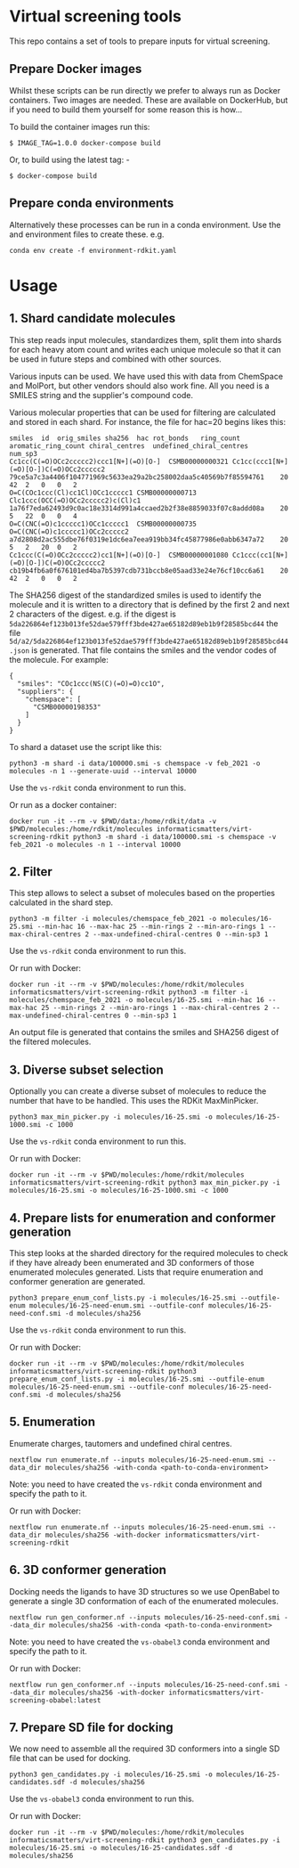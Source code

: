 # Virtual screening tools

This repo contains a set of tools to prepare inputs for virtual screening.

## Prepare Docker images

Whilst these scripts can be run directly we prefer to always run as Docker containers.
Two images are needed. These are available on DockerHub, but if you need to build them
yourself for some reason this is how...

To build the container images run this:

    $ IMAGE_TAG=1.0.0 docker-compose build 

Or, to build using the latest tag: -

    $ docker-compose build 

## Prepare conda environments

Alternatively these processes can be run in a conda environment.
Use the [](environment-rdkit.yaml) and [](environment-obabel.yaml) environment files to 
create these. e.g.
```
conda env create -f environment-rdkit.yaml
```

# Usage

## 1. Shard candidate molecules

This step reads input molecules, standardizes them, split them into shards for 
each heavy atom count and writes each unique molecule so that it can be used in
future steps and combined with other sources.

Various inputs can be used. We have used this with data from ChemSpace and MolPort,
but other vendors should also work fine. All you need is a SMILES string and the 
supplier's compound code.

Various molecular properties that can be used for filtering are calculated and
stored in each shard. For instance, the file for hac=20 begins likes this:
```
smiles	id	orig_smiles	sha256	hac	rot_bonds	ring_count	aromatic_ring_count	chiral_centres	undefined_chiral_centres	num_sp3
Cc1cc(C(=O)OCc2ccccc2)ccc1[N+](=O)[O-]	CSMB00000000321	Cc1cc(ccc1[N+](=O)[O-])C(=O)OCc2ccccc2	79ce5a7c3a4406f104771969c5633ea29a2bc258002daa5c40569b7f85594761	20	42	2	0	0	2
O=C(COc1ccc(Cl)cc1Cl)OCc1ccccc1	CSMB00000000713	Clc1ccc(OCC(=O)OCc2ccccc2)c(Cl)c1	1a76f7eda62493d9c0ac18e3314d991a4ccaed2b2f38e8859033f07c8addd08a	20	5	22	0	0	4
O=C(CNC(=O)c1ccccc1)OCc1ccccc1	CSMB00000000735	O=C(CNC(=O)c1ccccc1)OCc2ccccc2	a7d2808d2ac555dbe76f0319e1dc6ea7eea919bb34fc45877986e0abb6347a72	20	5	2	20	0	2
Cc1ccc(C(=O)OCc2ccccc2)cc1[N+](=O)[O-]	CSMB00000001080	Cc1ccc(cc1[N+](=O)[O-])C(=O)OCc2ccccc2	cb19b4fb6a0f676101ed4ba7b5397cdb731bccb8e05aad33e24e76cf10cc6a61	20	42	2	0	0	2
```

The SHA256 digest of the standardized smiles is used to identify the molecule and
it is written to a directory that is defined by the first 2 and next 2 characters
of the digest. e.g. if the digest is
`5da226864ef123b013fe52dae579fff3bde427ae65182d89eb1b9f28585bcd44` the file
`5d/a2/5da226864ef123b013fe52dae579fff3bde427ae65182d89eb1b9f28585bcd44.json` is
generated. That file contains the smiles and the vendor codes of the molecule.
For example:
```
{
  "smiles": "COc1ccc(NS(C)(=O)=O)cc1O",
  "suppliers": {
    "chemspace": [
      "CSMB00000198353"
    ]
  }
}
```

To shard a dataset use the [](shard.py) script like this:
```
python3 -m shard -i data/100000.smi -s chemspace -v feb_2021 -o molecules -n 1 --generate-uuid --interval 10000
```
Use the `vs-rdkit` conda environment to run this.

Or run as a docker container:
```
docker run -it --rm -v $PWD/data:/home/rdkit/data -v $PWD/molecules:/home/rdkit/molecules informaticsmatters/virt-screening-rdkit python3 -m shard -i data/100000.smi -s chemspace -v feb_2021 -o molecules -n 1 --interval 10000
```

## 2. Filter

This step allows to select a subset of molecules based on the properties calculated in the shard step. 

```
python3 -m filter -i molecules/chemspace_feb_2021 -o molecules/16-25.smi --min-hac 16 --max-hac 25 --min-rings 2 --min-aro-rings 1 --max-chiral-centres 2 --max-undefined-chiral-centres 0 --min-sp3 1
```
Use the `vs-rdkit` conda environment to run this.

Or run with Docker:
```
docker run -it --rm -v $PWD/molecules:/home/rdkit/molecules informaticsmatters/virt-screening-rdkit python3 -m filter -i molecules/chemspace_feb_2021 -o molecules/16-25.smi --min-hac 16 --max-hac 25 --min-rings 2 --min-aro-rings 1 --max-chiral-centres 2 --max-undefined-chiral-centres 0 --min-sp3 1
```
An output file is generated that contains the smiles and SHA256 digest of the filtered molecules.

## 3. Diverse subset selection

Optionally you can create a diverse subset of molecules to reduce the number that have to be
handled. This uses the RDKit MaxMinPicker.
```
python3 max_min_picker.py -i molecules/16-25.smi -o molecules/16-25-1000.smi -c 1000
```
Use the `vs-rdkit` conda environment to run this.

Or run with Docker:
```
docker run -it --rm -v $PWD/molecules:/home/rdkit/molecules informaticsmatters/virt-screening-rdkit python3 max_min_picker.py -i molecules/16-25.smi -o molecules/16-25-1000.smi -c 1000
```

## 4. Prepare lists for enumeration and conformer generation

This step looks at the sharded directory for the required molecules to check if they have already been
enumerated and 3D conformers of those enumerated molecules generated. Lists that require enumeration
and conformer generation are generated.
```
python3 prepare_enum_conf_lists.py -i molecules/16-25.smi --outfile-enum molecules/16-25-need-enum.smi --outfile-conf molecules/16-25-need-conf.smi -d molecules/sha256
```
Use the `vs-rdkit` conda environment to run this.

Or run with Docker:
```
docker run -it --rm -v $PWD/molecules:/home/rdkit/molecules informaticsmatters/virt-screening-rdkit python3 prepare_enum_conf_lists.py -i molecules/16-25.smi --outfile-enum molecules/16-25-need-enum.smi --outfile-conf molecules/16-25-need-conf.smi -d molecules/sha256
```

## 5. Enumeration

Enumerate charges, tautomers and undefined chiral centres.
```
nextflow run enumerate.nf --inputs molecules/16-25-need-enum.smi --data_dir molecules/sha256 -with-conda <path-to-conda-environment>
```
Note: you need to have created the `vs-rdkit` conda environment and specify the path to it.

Or run with Docker:
```
nextflow run enumerate.nf --inputs molecules/16-25-need-enum.smi --data_dir molecules/sha256 -with-docker informaticsmatters/virt-screening-rdkit
```

## 6. 3D conformer generation

Docking needs the ligands to have 3D structures so we use OpenBabel to generate a single 3D conformation of
each of the enumerated molecules. 

```
nextflow run gen_conformer.nf --inputs molecules/16-25-need-conf.smi --data_dir molecules/sha256 -with-conda <path-to-conda-environment>
```
Note: you need to have created the `vs-obabel3` conda environment and specify the path to it.

Or run with Docker:
```
nextflow run gen_conformer.nf --inputs molecules/16-25-need-conf.smi --data_dir molecules/sha256 -with-docker informaticsmatters/virt-screening-obabel:latest
```

## 7. Prepare SD file for docking

We now need to assemble all the required 3D conformers into a single SD file that can be used for docking.
```
python3 gen_candidates.py -i molecules/16-25.smi -o molecules/16-25-candidates.sdf -d molecules/sha256
```
Use the `vs-obabel3` conda environment to run this.

Or run with Docker:
```
docker run -it --rm -v $PWD/molecules:/home/rdkit/molecules informaticsmatters/virt-screening-rdkit python3 gen_candidates.py -i molecules/16-25.smi -o molecules/16-25-candidates.sdf -d molecules/sha256
```
